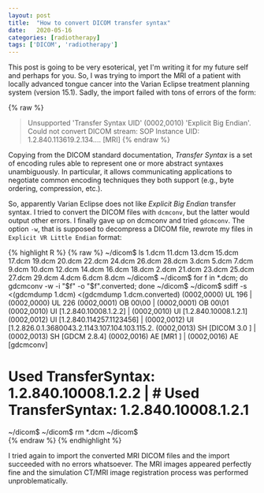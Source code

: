 ```yaml
---
layout: post
title:  "How to convert DICOM transfer syntax"
date:   2020-05-16
categories: [radiotherapy]
tags: ['DICOM', 'radiotherapy']
---
```


This post is going to be very esoterical, yet I'm writing it for my future self and perhaps for you. So, I was trying to import the MRI of a patient with locally advanced tongue cancer into the Varian Eclipse treatment planning system (version 15.1). Sadly, the import failed with tons of errors of the form:

{% raw %}
> Unsupported 'Transfer Syntax UID' (0002,0010) 'Explicit Big Endian'.<br>
> Could not convert DICOM stream: SOP Instance UID: 1.2.840.113619.2.134.... [MRI]
{% endraw %}

Copying from the DICOM standard documentation, *Transfer Syntax* is a set of encoding rules able to represent one or more abstract syntaxes unambiguously. In particular, it allows communicating applications to negotiate common encoding techniques they both support (e.g., byte ordering, compression, etc.).

So, apparently Varian Eclipse does not like *Explicit Big Endian* transfer syntax. I tried to convert the DICOM files with `dcmconv`, but the latter would output other errors. I finally gave up on dcmconv and tried `gdcmconv`. The option `-w`, that is supposed to decompress a DICOM file, rewrote my files in `Explicit VR Little Endian` format:

{% highlight R %}
{% raw %}
~/dicom$ ls
1.dcm  11.dcm  13.dcm  15.dcm  17.dcm  19.dcm  20.dcm  22.dcm  24.dcm  26.dcm  28.dcm  3.dcm  5.dcm  7.dcm
9.dcm  10.dcm  12.dcm  14.dcm  16.dcm  18.dcm  2.dcm   21.dcm  23.dcm  25.dcm  27.dcm  29.dcm  4.dcm  6.dcm
8.dcm
~/dicom$
~/dicom$ for f in *.dcm; do gdcmconv -w -i "$f" -o "$f".converted; done
~/dicom$
~/dicom$ sdiff -s <(gdcmdump 1.dcm) <(gdcmdump 1.dcm.converted)
(0002,0000) UL 196                            | (0002,0000) UL 226
(0002,0001) OB 00\00                          | (0002,0001) OB 00\01
(0002,0010) UI [1.2.840.10008.1.2.2]          | (0002,0010) UI [1.2.840.10008.1.2.1]
(0002,0012) UI [1.2.840.114257.1123456]       | (0002,0012) UI [1.2.826.0.1.3680043.2.1143.107.104.103.115.2.
(0002,0013) SH [DICOM 3.0 ]                   | (0002,0013) SH [GDCM 2.8.4]
(0002,0016) AE [MR1 ]                         | (0002,0016) AE [gdcmconv]
# Used TransferSyntax: 1.2.840.10008.1.2.2    | # Used TransferSyntax: 1.2.840.10008.1.2.1
~/dicom$
~/dicom$ rm *.dcm
~/dicom$                                                         
{% endraw %}
{% endhighlight %}

I tried again to import the converted MRI DICOM files and the import succeeded with no errors whatsoever. The MRI images appeared perfectly fine and the simulation CT/MRI image registration process was performed unproblematically.
